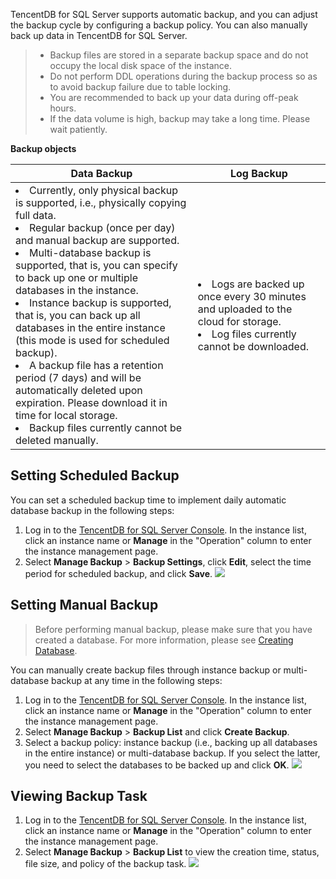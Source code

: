 
TencentDB for SQL Server supports automatic backup, and you can adjust the backup cycle by configuring a backup policy. You can also manually back up data in TencentDB for SQL Server.

>
>- Backup files are stored in a separate backup space and do not occupy the local disk space of the instance.
>- Do not perform DDL operations during the backup process so as to avoid backup failure due to table locking.
>- You are recommended to back up your data during off-peak hours.
>- If the data volume is high, backup may take a long time. Please wait patiently.

 
**Backup objects**

| **Data Backup** | **Log Backup** |
| ------------------------------------------------------------ | ------------------------------------------------------------ |
| <li>Currently, only physical backup is supported, i.e., physically copying full data. <li>Regular backup (once per day) and manual backup are supported. <li>Multi-database backup is supported, that is, you can specify to back up one or multiple databases in the instance. <li>Instance backup is supported, that is, you can back up all databases in the entire instance (this mode is used for scheduled backup). <li>A backup file has a retention period (7 days) and will be automatically deleted upon expiration. Please download it in time for local storage. <li>Backup files currently cannot be deleted manually. | <li>Logs are backed up once every 30 minutes and uploaded to the cloud for storage. <li>Log files currently cannot be downloaded. |

 

## Setting Scheduled Backup
You can set a scheduled backup time to implement daily automatic database backup in the following steps:
1. Log in to the [TencentDB for SQL Server Console](https://console.cloud.tencent.com/sqlserver). In the instance list, click an instance name or **Manage** in the "Operation" column to enter the instance management page.
2. Select **Manage Backup** > **Backup Settings**, click **Edit**, select the time period for scheduled backup, and click **Save**.
![](https://main.qcloudimg.com/raw/ca455ca4f870e8ec31ffa6b4f9c9f31b.png)

 
## Setting Manual Backup
>Before performing manual backup, please make sure that you have created a database. For more information, please see [Creating Database](https://intl.cloud.tencent.com/document/product/238/35780).
>
You can manually create backup files through instance backup or multi-database backup at any time in the following steps:
1. Log in to the [TencentDB for SQL Server Console](https://console.cloud.tencent.com/sqlserver). In the instance list, click an instance name or **Manage** in the "Operation" column to enter the instance management page.
2. Select **Manage Backup** > **Backup List** and click **Create Backup**.
3. Select a backup policy: instance backup (i.e., backing up all databases in the entire instance) or multi-database backup. If you select the latter, you need to select the databases to be backed up and click **OK**.
![](https://main.qcloudimg.com/raw/e42b9d8f89ac7f6a6f86783e1597ce2b.png)

## Viewing Backup Task
1. Log in to the [TencentDB for SQL Server Console](https://console.cloud.tencent.com/sqlserver). In the instance list, click an instance name or **Manage** in the "Operation" column to enter the instance management page.
2. Select **Manage Backup** > **Backup List** to view the creation time, status, file size, and policy of the backup task.
![](https://main.qcloudimg.com/raw/4b97822f4eb03a7c5cbf937548d7af4c.png)


  
